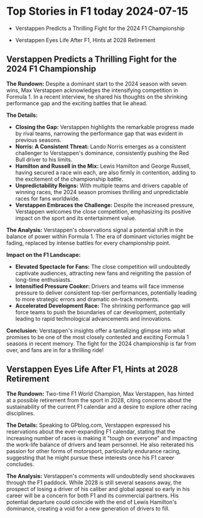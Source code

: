 # Top Stories in F1 today 2024-07-15

- Verstappen Predicts a Thrilling Fight for the 2024 F1 Championship

- Verstappen Eyes Life After F1, Hints at 2028 Retirement


## Verstappen Predicts a Thrilling Fight for the 2024 F1 Championship

**The Rundown:** Despite a dominant start to the 2024 season with seven wins, Max Verstappen acknowledges the intensifying competition in Formula 1. In a recent interview, he shared his thoughts on the shrinking performance gap and the exciting battles that lie ahead.

**The Details:**

* **Closing the Gap:** Verstappen highlights the remarkable progress made by rival teams, narrowing the performance gap that was evident in previous seasons. 
* **Norris: A Consistent Threat:** Lando Norris emerges as a consistent challenger to Verstappen's dominance, consistently pushing the Red Bull driver to his limits.
* **Hamilton and Russell in the Mix:**  Lewis Hamilton and George Russell, having secured a race win each, are also firmly in contention, adding to the excitement of the championship battle.
* **Unpredictability Reigns:** With multiple teams and drivers capable of winning races, the 2024 season promises thrilling and unpredictable races for fans worldwide.
* **Verstappen Embraces the Challenge:**  Despite the increased pressure, Verstappen welcomes the close competition, emphasizing its positive impact on the sport and its entertainment value.

**The Analysis:** Verstappen's observations signal a potential shift in the balance of power within Formula 1. The era of dominant victories might be fading, replaced by intense battles for every championship point. 

**Impact on the F1 Landscape:**

* **Elevated Spectacle for Fans:**  The close competition will undoubtedly captivate audiences, attracting new fans and reigniting the passion of long-time enthusiasts.
* **Intensified Pressure Cooker:** Drivers and teams will face immense pressure to deliver consistent top-tier performances, potentially leading to more strategic errors and dramatic on-track moments.
* **Accelerated Development Race:** The shrinking performance gap will force teams to push the boundaries of car development, potentially leading to rapid technological advancements and innovations.

**Conclusion:** Verstappen's insights offer a tantalizing glimpse into what promises to be one of the most closely contested and exciting Formula 1 seasons in recent memory. The fight for the 2024 championship is far from over, and fans are in for a thrilling ride! 

## Verstappen Eyes Life After F1, Hints at 2028 Retirement

**The Rundown:**  Two-time F1 World Champion, Max Verstappen, has hinted at a possible retirement from the sport in 2028, citing concerns about the sustainability of the current F1 calendar and a desire to explore other racing disciplines. 

**The Details:** Speaking to GPblog.com, Verstappen expressed his reservations about the ever-expanding F1 calendar, stating that the increasing number of races is making it "tough on everyone" and impacting the work-life balance of drivers and team personnel. He also reiterated his passion for other forms of motorsport, particularly endurance racing, suggesting that he might pursue these interests once his F1 career concludes. 

**The Analysis:**  Verstappen's comments will undoubtedly send shockwaves through the F1 paddock. While 2028 is still several seasons away, the prospect of losing a driver of his caliber and global appeal so early in his career will be a concern for both F1 and its commercial partners. His potential departure could coincide with the end of Lewis Hamilton's dominance, creating a void for a new generation of drivers to fill.